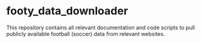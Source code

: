 # footy_data_downloader
This repository contains all relevant documentation and code scripts to pull publicly available football (soccer) data from relevant websites.
